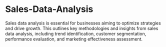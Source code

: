 # Sales-Data-Analysis
Sales data analysis is essential for businesses aiming to optimize strategies and drive growth. This outlines key methodologies and insights from sales data analysis, including trend identification, customer segmentation, performance evaluation, and marketing effectiveness assessment.
